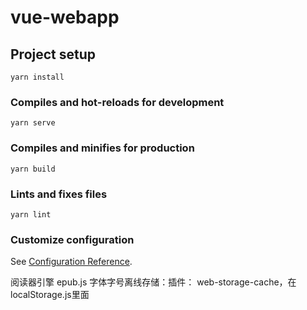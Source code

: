 # vue-webapp

## Project setup
```
yarn install
```

### Compiles and hot-reloads for development
```
yarn serve
```

### Compiles and minifies for production
```
yarn build
```

### Lints and fixes files
```
yarn lint
```

### Customize configuration
See [Configuration Reference](https://cli.vuejs.org/config/).


阅读器引擎 epub.js
字体字号离线存储：插件： web-storage-cache，在localStorage.js里面

